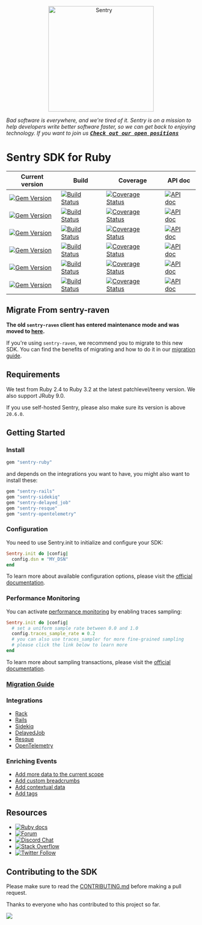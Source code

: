 <p align="center">
  <a href="https://sentry.io/?utm_source=github&utm_medium=logo" target="_blank">
    <picture>
      <source srcset="https://sentry-brand.storage.googleapis.com/sentry-logo-white.png" media="(prefers-color-scheme: dark)" />
      <source srcset="https://sentry-brand.storage.googleapis.com/sentry-logo-black.png" media="(prefers-color-scheme: light), (prefers-color-scheme: no-preference)" />
      <img src="https://sentry-brand.storage.googleapis.com/sentry-logo-black.png" alt="Sentry" width="280">
    </picture>
  </a>
</p>

_Bad software is everywhere, and we're tired of it. Sentry is on a mission to help developers write better software faster, so we can get back to enjoying technology. If you want to join us [<kbd>**Check out our open positions**</kbd>](https://sentry.io/careers/)_

Sentry SDK for Ruby
===========

| Current version                                                                                                                                | Build                                                                                                                                                                                                           | Coverage                                                                                                                                                           | API doc                                                                                                                    |
| ---------------------------------------------------------------------------------------------------------------------------------------------- | --------------------------------------------------------------------------------------------------------------------------------------------------------------------------------------------------------------- | ------------------------------------------------------------------------------------------------------------------------------------------------------------------ | -------------------------------------------------------------------------------------------------------------------------- |
| [![Gem Version](https://img.shields.io/gem/v/sentry-ruby?label=sentry-ruby)](https://rubygems.org/gems/sentry-ruby)                            | [![Build Status](https://github.com/getsentry/sentry-ruby/actions/workflows/sentry_ruby_test.yml/badge.svg)](https://github.com/getsentry/sentry-ruby/actions/workflows/sentry_ruby_test.yml)                   | [![Coverage Status](https://img.shields.io/codecov/c/github/getsentry/sentry-ruby/master?logo=codecov)](https://codecov.io/gh/getsentry/sentry-ruby/branch/master) | [![API doc](https://img.shields.io/badge/API%20doc-rubydoc.info-blue)](https://www.rubydoc.info/gems/sentry-ruby)          |
| [![Gem Version](https://img.shields.io/gem/v/sentry-rails?label=sentry-rails)](https://rubygems.org/gems/sentry-rails)                         | [![Build Status](https://github.com/getsentry/sentry-ruby/actions/workflows/sentry_rails_test.yml/badge.svg)](https://github.com/getsentry/sentry-ruby/actions/workflows/sentry_rails_test.yml)                 | [![Coverage Status](https://img.shields.io/codecov/c/github/getsentry/sentry-ruby/master?logo=codecov)](https://codecov.io/gh/getsentry/sentry-ruby/branch/master) | [![API doc](https://img.shields.io/badge/API%20doc-rubydoc.info-blue)](https://www.rubydoc.info/gems/sentry-rails)         |
| [![Gem Version](https://img.shields.io/gem/v/sentry-sidekiq?label=sentry-sidekiq)](https://rubygems.org/gems/sentry-sidekiq)                   | [![Build Status](https://github.com/getsentry/sentry-ruby/actions/workflows/sentry_sidekiq_test.yml/badge.svg)](https://github.com/getsentry/sentry-ruby/actions/workflows/sentry_sidekiq_test.yml)             | [![Coverage Status](https://img.shields.io/codecov/c/github/getsentry/sentry-ruby/master?logo=codecov)](https://codecov.io/gh/getsentry/sentry-ruby/branch/master) | [![API doc](https://img.shields.io/badge/API%20doc-rubydoc.info-blue)](https://www.rubydoc.info/gems/sentry-sidekiq)       |
| [![Gem Version](https://img.shields.io/gem/v/sentry-delayed_job?label=sentry-delayed_job)](https://rubygems.org/gems/sentry-delayed_job)       | [![Build Status](https://github.com/getsentry/sentry-ruby/actions/workflows/sentry_delayed_job_test.yml/badge.svg)](https://github.com/getsentry/sentry-ruby/actions/workflows/sentry_delayed_job_test.yml)     | [![Coverage Status](https://img.shields.io/codecov/c/github/getsentry/sentry-ruby/master?logo=codecov)](https://codecov.io/gh/getsentry/sentry-ruby/branch/master) | [![API doc](https://img.shields.io/badge/API%20doc-rubydoc.info-blue)](https://www.rubydoc.info/gems/sentry-delayed_job)   |
| [![Gem Version](https://img.shields.io/gem/v/sentry-resque?label=sentry-resque)](https://rubygems.org/gems/sentry-resque)                      | [![Build Status](https://github.com/getsentry/sentry-ruby/actions/workflows/sentry_resque_test.yml/badge.svg)](https://github.com/getsentry/sentry-ruby/actions/workflows/sentry_resque_test.yml)               | [![Coverage Status](https://img.shields.io/codecov/c/github/getsentry/sentry-ruby/master?logo=codecov)](https://codecov.io/gh/getsentry/sentry-ruby/branch/master) | [![API doc](https://img.shields.io/badge/API%20doc-rubydoc.info-blue)](https://www.rubydoc.info/gems/sentry-resque)        |
| [![Gem Version](https://img.shields.io/gem/v/sentry-opentelemetry?label=sentry-opentelemetry)](https://rubygems.org/gems/sentry-opentelemetry) | [![Build Status](https://github.com/getsentry/sentry-ruby/actions/workflows/sentry_opentelemetry_test.yml/badge.svg)](https://github.com/getsentry/sentry-ruby/actions/workflows/sentry_opentelemetry_test.yml) | [![Coverage Status](https://img.shields.io/codecov/c/github/getsentry/sentry-ruby/master?logo=codecov)](https://codecov.io/gh/getsentry/sentry-ruby/branch/master) | [![API doc](https://img.shields.io/badge/API%20doc-rubydoc.info-blue)](https://www.rubydoc.info/gems/sentry-opentelemetry) |




## Migrate From sentry-raven

**The old `sentry-raven` client has entered maintenance mode and was moved to [here](https://github.com/getsentry/sentry-ruby/tree/master/sentry-raven).**

If you're using `sentry-raven`, we recommend you to migrate to this new SDK. You can find the benefits of migrating and how to do it in our [migration guide](https://docs.sentry.io/platforms/ruby/migration/).

## Requirements

We test from Ruby 2.4 to Ruby 3.2 at the latest patchlevel/teeny version. We also support JRuby 9.0.

If you use self-hosted Sentry, please also make sure its version is above `20.6.0`.

## Getting Started

### Install

```ruby
gem "sentry-ruby"
```

and depends on the integrations you want to have, you might also want to install these:

```ruby
gem "sentry-rails"
gem "sentry-sidekiq"
gem "sentry-delayed_job"
gem "sentry-resque"
gem "sentry-opentelemetry"
```

### Configuration

You need to use Sentry.init to initialize and configure your SDK:
```ruby
Sentry.init do |config|
  config.dsn = "MY_DSN"
end
```

To learn more about available configuration options, please visit the [official documentation](https://docs.sentry.io/platforms/ruby/configuration/options/).

### Performance Monitoring

You can activate [performance monitoring](https://docs.sentry.io/platforms/ruby/performance) by enabling traces sampling:

```ruby
Sentry.init do |config|
  # set a uniform sample rate between 0.0 and 1.0
  config.traces_sample_rate = 0.2
  # you can also use traces_sampler for more fine-grained sampling
  # please click the link below to learn more
end
```

To learn more about sampling transactions, please visit the [official documentation](https://docs.sentry.io/platforms/ruby/configuration/sampling/#configuring-the-transaction-sample-rate).

### [Migration Guide](https://docs.sentry.io/platforms/ruby/migration/)

### Integrations

- [Rack](https://docs.sentry.io/platforms/ruby/guides/rack/)
- [Rails](https://docs.sentry.io/platforms/ruby/guides/rails/)
- [Sidekiq](https://docs.sentry.io/platforms/ruby/guides/sidekiq/)
- [DelayedJob](https://docs.sentry.io/platforms/ruby/guides/delayed_job/)
- [Resque](https://docs.sentry.io/platforms/ruby/guides/resque/)
- [OpenTelemetry](https://docs.sentry.io/platforms/ruby/performance/instrumentation/opentelemetry/)

### Enriching Events

- [Add more data to the current scope](https://docs.sentry.io/platforms/ruby/guides/rack/enriching-events/scopes/)
- [Add custom breadcrumbs](https://docs.sentry.io/platforms/ruby/guides/rack/enriching-events/breadcrumbs/)
- [Add contextual data](https://docs.sentry.io/platforms/ruby/guides/rack/enriching-events/context/)
- [Add tags](https://docs.sentry.io/platforms/ruby/guides/rack/enriching-events/tags/)

## Resources

* [![Ruby docs](https://img.shields.io/badge/documentation-sentry.io-green.svg?label=ruby%20docs)](https://docs.sentry.io/platforms/ruby/)
* [![Forum](https://img.shields.io/badge/forum-sentry-green.svg)](https://forum.sentry.io/c/sdks)
* [![Discord Chat](https://img.shields.io/discord/621778831602221064?logo=discord&logoColor=ffffff&color=7389D8)](https://discord.gg/PXa5Apfe7K)
* [![Stack Overflow](https://img.shields.io/badge/stack%20overflow-sentry-green.svg)](https://stackoverflow.com/questions/tagged/sentry)
* [![Twitter Follow](https://img.shields.io/twitter/follow/getsentry?label=getsentry&style=social)](https://twitter.com/intent/follow?screen_name=getsentry)

## Contributing to the SDK

Please make sure to read the [CONTRIBUTING.md](https://github.com/getsentry/sentry-ruby/blob/master/CONTRIBUTING.md) before making a pull request.

Thanks to everyone who has contributed to this project so far.

<a href="https://github.com/getsentry/sentry-ruby/graphs/contributors">
  <img src="https://contributors-img.web.app/image?repo=getsentry/sentry-ruby" />
</a>
